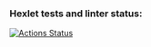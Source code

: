 ### Hexlet tests and linter status:
[![Actions Status](https://github.com/kairina2020/qa-engineer-project-84/workflows/hexlet-check/badge.svg)](https://github.com/kairina2020/qa-engineer-project-84/actions)